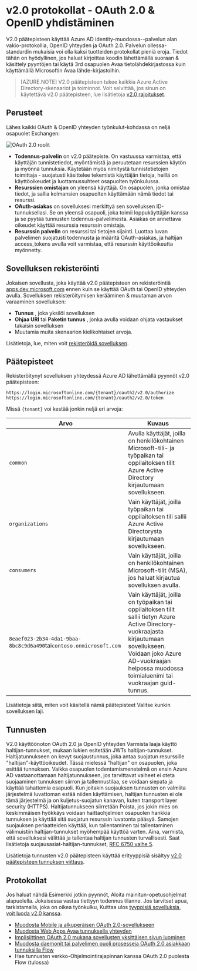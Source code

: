 <properties
    pageTitle="Azure AD v2.0 protokollat | Microsoft Azure"
    description="Azure AD-v2.0 päätepisteen tukemat protokollat opas."
    services="active-directory"
    documentationCenter=""
    authors="dstrockis"
    manager="mbaldwin"
    editor=""/>

<tags
    ms.service="active-directory"
    ms.workload="identity"
    ms.tgt_pltfrm="na"
    ms.devlang="na"
    ms.topic="article"
    ms.date="09/16/2016"
    ms.author="dastrock"/>

# <a name="v20-protocols---oauth-20--openid-connect"></a>v2.0 protokollat - OAuth 2.0 & OpenID yhdistäminen

V2.0 päätepisteen käyttää Azure AD identity-muodossa--palvelun alan vakio-protokollia, OpenID yhteyden ja OAuth 2.0.  Palvelun ollessa-standardin mukaisia voi olla kaksi tuotteiden protokollat pieniä eroja.  Tiedot tähän on hyödyllinen, jos haluat kirjoittaa koodin lähettämällä suoraan & käsittely pyyntöjen tai käytä 3rd osapuolen Avaa tietolähdekirjastossa kuin käyttämällä Microsoftin Avaa lähde-kirjastoihin.
<!-- TODO: Need link to libraries above -->

> [AZURE.NOTE]
    V2.0 päätepisteen tukee kaikkia Azure Active Directory-skenaariot ja toiminnot.  Voit selvittää, jos sinun on käytettävä v2.0 päätepisteen, lue lisätietoja [v2.0 rajoitukset](active-directory-v2-limitations.md).

## <a name="the-basics"></a>Perusteet
Lähes kaikki OAuth & OpenID yhteyden työnkulut-kohdassa on neljä osapuolet Exchangen:

![OAuth 2.0 roolit](../media/active-directory-v2-flows/protocols_roles.png)

- **Todennus-palvelin** on v2.0 päätepiste.  On vastuussa varmistaa, että käyttäjän tunnistetiedot, myöntämistä ja peruutetaan resurssien käytön ja myönnä tunnuksia.  Käytetään myös nimitystä tunnistetietojen toimittaja - suojatusti käsittelee tekemistä käyttäjän tietoja, heillä on käyttöoikeudet ja luottamussuhteet osapuolten työnkulussa.
- **Resurssien omistajan** on yleensä käyttäjä.  On osapuolen, jonka omistaa tiedot, ja sallia kolmansien osapuolten käyttämään nämä tiedot tai resurssi.
- **OAuth-asiakas** on sovelluksesi merkittyä sen sovelluksen ID-tunnuksellasi.  Se on yleensä osapuoli, joka toimii loppukäyttäjän kanssa ja se pyytää tunnusten todennus-palvelimesta.  Asiakas on annettava oikeudet käyttää resurssia resurssin omistaja.
- **Resurssin palvelin** on resurssi tai tietojen sijainti.  Luottaa luvan palvelimen suojatusti todennusta ja määritä OAuth-asiakas, ja haltijan access_tokens avulla voit varmistaa, että resurssin käyttöoikeutta myönnetty.


## <a name="app-registration"></a>Sovelluksen rekisteröinti
Jokaisen sovellusta, joka käyttää v2.0 päätepisteen on rekisteröintiä [apps.dev.microsoft.com](https://apps.dev.microsoft.com/?referrer=https://azure.microsoft.com/documentation/articles&deeplink=/appList) ennen kuin se käyttää OAuth tai OpenID yhteyden avulla.  Sovelluksen rekisteröitymisen kerääminen & muutaman arvon varaaminen sovelluksen:

- **Tunnus** , joka yksilöi sovelluksen
- **Ohjaa URI** tai **Paketin tunnus** , jonka avulla voidaan ohjata vastaukset takaisin sovelluksen
- Muutamia muita skenaarion kielikohtaiset arvoja.

Lisätietoja, lue, miten voit [rekisteröidä sovelluksen](active-directory-v2-app-registration.md).

## <a name="endpoints"></a>Päätepisteet
Rekisteröitynyt sovelluksen yhteydessä Azure AD lähettämällä pyynnöt v2.0 päätepisteen:

```
https://login.microsoftonline.com/{tenant}/oauth2/v2.0/authorize
https://login.microsoftonline.com/{tenant}/oauth2/v2.0/token
```

Missä `{tenant}` voi kestää jonkin neljä eri arvoja:

| Arvo | Kuvaus |
| ----------------------- | ------------------------------- |
| `common` | Avulla käyttäjät, joilla on henkilökohtainen Microsoft-tili- ja työpaikan tai oppilaitoksen tilit Azure Active Directory kirjautumaan sovellukseen. |
| `organizations` | Vain käyttäjät, joilla työpaikan tai oppilaitoksen tili sallii Azure Active Directorysta kirjautumaan sovellukseen. |
| `consumers` | Vain käyttäjät, joilla on henkilökohtainen Microsoft-tilit (MSA), jos haluat kirjautua sovelluksen avulla. |
| `8eaef023-2b34-4da1-9baa-8bc8c9d6a490`tai`contoso.onmicrosoft.com` | Vain käyttäjät, joilla on työpaikan tai oppilaitoksen tilit sallii tietyn Azure Active Directory-vuokraajasta kirjautumaan sovellukseen.  Voidaan joko Azure AD-vuokraajan helpossa muodossa toimialuenimi tai vuokraajan guid-tunnus.  |

Lisätietoja siitä, miten voit käsitellä nämä päätepisteet Valitse kunkin sovelluksen laji.

## <a name="tokens"></a>Tunnusten
V2.0 käyttöönoton OAuth 2.0 ja OpenID yhteyden Varmista laaja käyttö haltijan-tunnukset, mukaan lukien esitetään JWTs haltijan-tunnukset. Haltijatunnukseen on kevyt suojaustunnus, joka antaa suojatun resurssille "haltijan"-käyttöoikeudet. Tässä mielessä "haltijan" on osapuolen, joka esittää tunnuksen. Vaikka osapuolen todentamismenetelmä on ensin Azure AD vastaanottamaan haltijatunnukseen, jos tarvittavat vaiheet ei oteta suojaaminen tunnuksen siirron ja tallennustilaa, se voidaan siepata ja käyttää tahattomia osapuoli. Kun joitakin suojauksen tunnusten on valmiita järjestelmä luvattoman estää niiden käyttämisen, haltijan tunnusten ei ole tämä järjestelmä ja on kuljetus-suojatun kanavan, kuten transport layer security (HTTPS). Haltijatunnukseen siirretään Poista, jos jokin mies on keskimmäisen hyökkäys voidaan haittaohjelmien osapuolen hankkia tunnuksen ja käyttää sitä suojatun resurssin luvatonta pääsyä. Samojen suojauksen periaatteiden käyttää, kun tallentaminen tai tallentaminen välimuistiin haltijan-tunnukset myöhempää käyttöä varten. Aina, varmista, että sovelluksesi välittää ja tallentaa haltijan tunnusten turvallisesti. Saat lisätietoja suojausasiat-haltijan-tunnukset, [RFC 6750 vaihe 5](http://tools.ietf.org/html/rfc6750).

Lisätietoja tunnusten v2.0 päätepisteen käyttää erityyppisiä sisältyy [v2.0 päätepisteen tunnuksen viittaus](active-directory-v2-tokens.md).

## <a name="protocols"></a>Protokollat

Jos haluat nähdä Esimerkki jotkin pyynnöt, Aloita mainitun-opetusohjelmat alapuolella.  Jokaisessa vastaa tiettyyn todennus tilanne.  Jos tarvitset apua, tarkistamalla, joka on oikea työnkulku, Kuittaa ulos [tyyppisiä sovelluksia, voit luoda v2.0 kanssa](active-directory-v2-flows.md).

- [Muodosta Mobile ja alkuperäisen OAuth 2.0-sovellukseen](active-directory-v2-protocols-oauth-code.md)
- [Muodosta Web Apps Avaa tunnuksella yhteyden](active-directory-v2-protocols-oidc.md)
- [Implisiittinen OAuth 2.0 mukana sovellusten yksittäisen sivun luominen](active-directory-v2-protocols-implicit.md)
- [Muodosta daemonit tai palvelimen puoli prosesseja OAuth 2.0 asiakkaan tunnuksilla Flow](active-directory-v2-protocols-oauth-client-creds.md)
- Hae tunnusten verkko-Ohjelmointirajapinnan kanssa OAuth 2.0 puolesta Flow (tulossa)

<!-- - Get tokens using a username & password with the OAuth 2.0 Resource Owner Password Credentials Flow (coming soon) --> 
